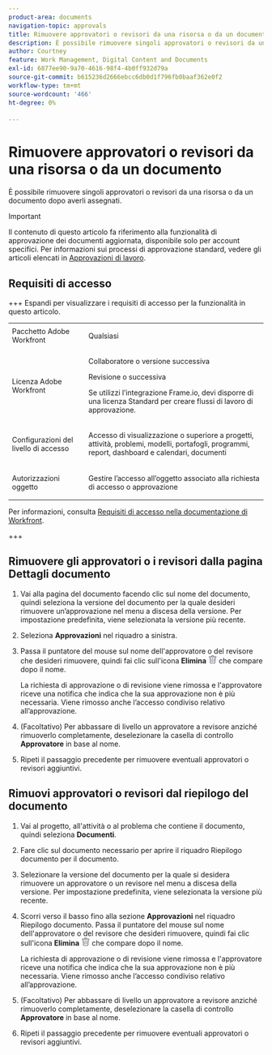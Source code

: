 ```yaml
---
product-area: documents
navigation-topic: approvals
title: Rimuovere approvatori o revisori da una risorsa o da un documento
description: È possibile rimuovere singoli approvatori o revisori da un documento.
author: Courtney
feature: Work Management, Digital Content and Documents
exl-id: 6877ee90-9a70-4616-98f4-4b0ff932d79a
source-git-commit: b615236d2666ebcc6db0d1f796fb0baaf362e0f2
workflow-type: tm+mt
source-wordcount: '466'
ht-degree: 0%

---
```


# Rimuovere approvatori o revisori da una risorsa o da un documento

È possibile rimuovere singoli approvatori o revisori da una risorsa o da un documento dopo averli assegnati.

>[!IMPORTANT]
>
>Il contenuto di questo articolo fa riferimento alla funzionalità di approvazione dei documenti aggiornata, disponibile solo per account specifici. Per informazioni sui processi di approvazione standard, vedere gli articoli elencati in [Approvazioni di lavoro](/help/quicksilver/review-and-approve-work/manage-approvals/manage-approvals.md).

## Requisiti di accesso

+++ Espandi per visualizzare i requisiti di accesso per la funzionalità in questo articolo.


<table style="table-layout:auto"> 
 <col> 
 <col> 
 <tbody> 
  <tr> 
   <td role="rowheader">Pacchetto Adobe Workfront</td> 
   <td> <p>Qualsiasi</p> </td> 
  </tr> 
  <tr> 
   <td role="rowheader">Licenza Adobe Workfront</td> 
   <td> 
   <p>Collaboratore o versione successiva</p>
   <p>Revisione o successiva</p>
   <p>Se utilizzi l’integrazione Frame.io, devi disporre di una licenza Standard per creare flussi di lavoro di approvazione.</p>
   </td> 
  </tr> 
  <tr> 
   <td role="rowheader">Configurazioni del livello di accesso</td> 
   <td> <p>Accesso di visualizzazione o superiore a progetti, attività, problemi, modelli, portafogli, programmi, report, dashboard e calendari, documenti</p> </td> 
  </tr> 
  <tr> 
   <td role="rowheader">Autorizzazioni oggetto</td> 
   <td> <p>Gestire l’accesso all’oggetto associato alla richiesta di accesso o approvazione </p>  </td> 
  </tr> 
 </tbody> 
</table>

Per informazioni, consulta [Requisiti di accesso nella documentazione di Workfront](/help/quicksilver/administration-and-setup/add-users/access-levels-and-object-permissions/access-level-requirements-in-documentation.md).

+++

## Rimuovere gli approvatori o i revisori dalla pagina Dettagli documento

1. Vai alla pagina del documento facendo clic sul nome del documento, quindi seleziona la versione del documento per la quale desideri rimuovere un’approvazione nel menu a discesa della versione. Per impostazione predefinita, viene selezionata la versione più recente.

1. Seleziona **Approvazioni** nel riquadro a sinistra.

1. Passa il puntatore del mouse sul nome dell&#39;approvatore o del revisore che desideri rimuovere, quindi fai clic sull&#39;icona **Elimina** ![Elimina](../assets/delete.png) che compare dopo il nome.

   La richiesta di approvazione o di revisione viene rimossa e l&#39;approvatore riceve una notifica che indica che la sua approvazione non è più necessaria. Viene rimosso anche l’accesso condiviso relativo all’approvazione.

1. (Facoltativo) Per abbassare di livello un approvatore a revisore anziché rimuoverlo completamente, deselezionare la casella di controllo **Approvatore** in base al nome.

1. Ripeti il passaggio precedente per rimuovere eventuali approvatori o revisori aggiuntivi.

## Rimuovi approvatori o revisori dal riepilogo del documento

1. Vai al progetto, all&#39;attività o al problema che contiene il documento, quindi seleziona **Documenti**.

1. Fare clic sul documento necessario per aprire il riquadro Riepilogo documento per il documento.

1. Selezionare la versione del documento per la quale si desidera rimuovere un approvatore o un revisore nel menu a discesa della versione. Per impostazione predefinita, viene selezionata la versione più recente.

1. Scorri verso il basso fino alla sezione **Approvazioni** nel riquadro Riepilogo documento. Passa il puntatore del mouse sul nome dell&#39;approvatore o del revisore che desideri rimuovere, quindi fai clic sull&#39;icona **Elimina** ![Elimina](../assets/delete.png) che compare dopo il nome.

   La richiesta di approvazione o di revisione viene rimossa e l&#39;approvatore riceve una notifica che indica che la sua approvazione non è più necessaria. Viene rimosso anche l’accesso condiviso relativo all’approvazione.

1. (Facoltativo) Per abbassare di livello un approvatore a revisore anziché rimuoverlo completamente, deselezionare la casella di controllo **Approvatore** in base al nome.

1. Ripeti il passaggio precedente per rimuovere eventuali approvatori o revisori aggiuntivi.
